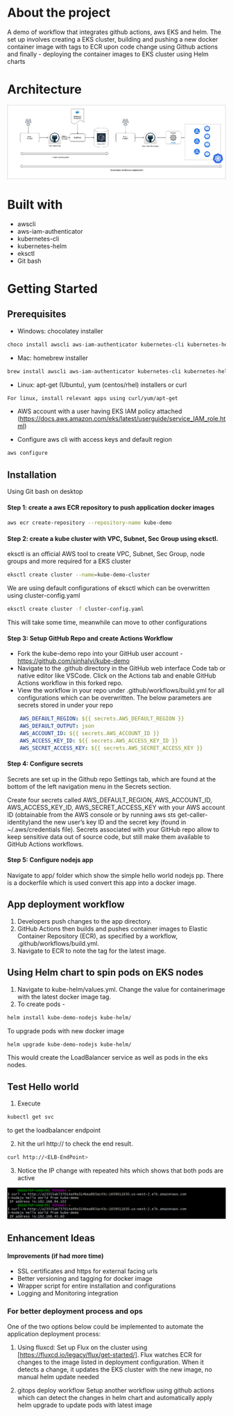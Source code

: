 # About the project
A demo of workflow that integrates github actions, aws EKS and helm. The set up involves creating a  EKS cluster, building and pushing a new docker container image with tags to ECR upon code change using Github actions and finally - deploying the container images to EKS cluster using Helm charts  

# Architecture
![alt text](https://github.com/sinhalvi/kube-demo/blob/main/architecture.png)

# Built with
- awscli
- aws-iam-authenticator
- kubernetes-cli
- kubernetes-helm
- eksctl
- Git bash

# Getting Started

## Prerequisites
- Windows: chocolatey installer

```bash
choco install awscli aws-iam-authenticator kubernetes-cli kubernetes-helm eksctl
```
- Mac: homebrew installer 

```bash
brew install awscli aws-iam-authenticator kubernetes-cli kubernetes-helm  weaveworks/tap/eksctl
```
- Linux: apt-get (Ubuntu), yum (centos/rhel) installers or curl

```bash
For linux, install relevant apps using curl/yum/apt-get
```
- AWS account with a user having EKS IAM policy attached (https://docs.aws.amazon.com/eks/latest/userguide/service_IAM_role.html)

- Configure aws cli with access keys and default region
```bash
aws configure
```
## Installation

Using Git bash on desktop
#### Step 1: create a aws ECR repository to push application docker images
```bash
aws ecr create-repository --repository-name kube-demo
```
 
#### Step 2: create a kube cluster with VPC, Subnet, Sec Group using eksctl.
eksctl is an official AWS tool to create VPC, Subnet, Sec Group, node groups and more required for a EKS cluster
```bash 
eksctl create cluster --name=kube-demo-cluster
```
We are using default configurations of eksctl which can be overwritten using cluster-config.yaml
```bash 
eksctl create cluster -f cluster-config.yaml
```
This will take some time, meanwhile can move to other configurations

#### Step 3: Setup GitHub Repo and create Actions Workflow
- Fork the kube-demo repo into your GitHub user account -  https://github.com/sinhalvi/kube-demo
- Navigate to the .github directory in the GitHub web interface Code tab or native editor like VSCode. Click on the Actions tab and enable GitHub Actions workflow in this forked repo.
- View the workflow in your repo under .github/workflows/build.yml for all configurations which can be overwritten. The below parameters are secrets stored in under your repo
```yaml
    AWS_DEFAULT_REGION: ${{ secrets.AWS_DEFAULT_REGION }}
    AWS_DEFAULT_OUTPUT: json
    AWS_ACCOUNT_ID: ${{ secrets.AWS_ACCOUNT_ID }}
    AWS_ACCESS_KEY_ID: ${{ secrets.AWS_ACCESS_KEY_ID }}
    AWS_SECRET_ACCESS_KEY: ${{ secrets.AWS_SECRET_ACCESS_KEY }}
```

#### Step 4: Configure secrets
Secrets are set up in the Github repo Settings tab, which are found at the bottom of the left navigation menu in the Secrets section.

Create four secrets called AWS_DEFAULT_REGION, AWS_ACCOUNT_ID, AWS_ACCESS_KEY_ID, AWS_SECRET_ACCESS_KEY with your AWS account ID (obtainable from the AWS console or by running aws sts get-caller-identity)and the new user’s key ID and the secret key (found in ~/.aws/credentials file). Secrets associated with your GitHub repo allow to keep sensitive data out of source code, but still make them available to GitHub Actions workflows.


#### Step 5: Configure nodejs app
Navigate to app/ folder which show the simple hello world nodejs pp. There is a dockerfile which is used convert this app into a docker image.

## App deployment workflow
1. Developers push changes to the app directory. 
2. GitHub Actions then builds and pushes container images to Elastic Container Repository (ECR), as specified by a workflow, .github/workflows/build.yml. 
3. Navigate to ECR to note the tag for the latest image.

## Using Helm chart to spin pods on EKS nodes
1. Navigate to kube-helm/values.yml. Change the value for containerimage with the latest docker image tag.
2. To create pods -
```bash 
helm install kube-demo-nodejs kube-helm/
```
To upgrade pods with new docker image
```bash 
helm upgrade kube-demo-nodejs kube-helm/
```
This would create the LoadBalancer service as well as pods in the eks nodes.

## Test Hello world
1. Execute
```bash 
kubectl get svc
```
to get the loadbalancer endpoint

2. hit the url http://<ELB-EndPoint> to check the end result.
```bash 
curl http://<ELB-EndPoint>
```

3. Notice the IP change with repeated hits which shows that both pods are active 

![alt text](https://github.com/sinhalvi/kube-demo/blob/main/test_result.png)
 
## Enhancement Ideas

#### Improvements (if had more time)
- SSL certificates and https for external facing urls
- Better versioning and tagging for docker image
- Wrapper script for entire installation and configurations
- Logging and Monitoring integration

### For better deployment process and ops
One of the two options below could be implemented to automate the application deployment process:

1. Using fluxcd:
Set up Flux on the cluster using [https://fluxcd.io/legacy/flux/get-started/]. Flux watches ECR for changes to the image listed in deployment configuration. When it detects a change, it updates the EKS cluster with the new image, no manual helm update needed

2. gitops deploy workflow
Setup another workflow using github actions which can detect the changes in helm chart and automatically apply helm upgrade to update pods with latest image

